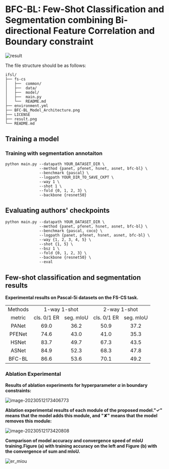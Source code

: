 # BFC-BL: Few-Shot Classification and Segmentation combining Bi-directional Feature Correlation and Boundary constraint

![result](../../../BMVC会议/images/result.png)

The file structure should be as follows:

```
ifsl/
├── fs-cs
│   ├──  common/
│   ├──  data/
│   ├──  model/
│   ├──  main.py
│   └──  README.md
├── environment.yml
├── BFC-BL_Model_Architecture.png
├── LICENSE
├── result.png
└── README.md
```

## Training a model

### Training with segmentation annotaiton

```
python main.py --datapath YOUR_DATASET_DIR \
               --method {panet, pfenet, hsnet, asnet, bfc-bl} \
               --benchmark {pascal} \
               --logpath YOUR_DIR_TO_SAVE_CKPT \
               --way 1 \
               --shot 1 \
               --fold {0, 1, 2, 3} \
               --backbone {resnet50}
```

## Evaluating authors' checkpoints

```
python main.py --datapath YOUR_DATASET_DIR \
               --method {panet, pfenet, hsnet, asnet, bfc-bl} \
               --benchmark {pascal, coco} \
               --logpath {panet, pfenet, hsnet, asnet, bfc-bl} \
               --way {1, 2, 3, 4, 5} \
               --shot {1, 5} \
               --bsz 1 \
               --fold {0, 1, 2, 3} \
               --backbone {resnet50} \
               --eval
```

## Few-shot classification and segmentation results

**Experimental results on Pascal-5i datasets on the FS-CS task.**

<table>
    <tr>
        <td><center>Methods</center></td>
        <td colspan="2"><center>1-way 1-shot</center></td>
        <td colspan="2"><center>2-way 1-shot</center></td>
    </tr>
    <tr>
        <td ><center>metric</center></td>
        <td ><center>cls. 0/1 ER</center></td>
        <td ><center>seg. mIoU</center></td>
        <td ><center>cls. 0/1 ER</center></td>
        <td ><center>seg. mIoU</center></td>
    </tr>
    <tr>
        <td ><center>PANet</center></td>
        <td ><center>69.0</center></td>
        <td ><center>36.2</center></td>
        <td ><center>50.9</center></td>
        <td ><center>37.2</center></td>
    </tr>
    <tr>
        <td ><center>PFENet</center></td>
        <td ><center>74.6</center></td>
        <td ><center>43.0</center></td>
        <td ><center>41.0</center></td>
        <td ><center>35.3</center></td>
    </tr>
    <tr>
        <td ><center>HSNet</center></td>
        <td ><center>83.7</center></td>
        <td ><center>49.7</center></td>
        <td ><center>67.3</center></td>
        <td ><center>43.5</center></td>
    </tr>
    <tr>
        <td ><center>ASNet</center></center></td>
        <td ><center>84.9</center></td>
        <td ><center>52.3</center></td>
        <td ><center>68.3</center></td>
        <td ><center>47.8</center></td>
    </tr>
    <tr>
        <td ><center>BFC-BL</center></td>
        <td ><center>86.6</center></td>
        <td ><center>53.6</center></td>
        <td ><center>70.1</center></td>
        <td ><center>49.2</center></td>
    </tr>
</table>

### **Ablation** Experimental

**Results of ablation experiments for hyperparameter *α* in boundary constraints:**

![image-20230512173406773](C:/Users/Administrator/AppData/Roaming/Typora/typora-user-images/image-20230512173406773.png)

**Ablation experimental results of each module of the proposed model."✓" means that the model adds this module, and "✘" means that the model removes this module:**

![image-20230512173420808](C:/Users/Administrator/AppData/Roaming/Typora/typora-user-images/image-20230512173420808.png)

**Comparison of model accuracy and convergence speed of mIoU training.Figure (a) with training accuracy on the left and Figure (b) with the convergence of sum and mIoU.**

![er_miou](../../../BMVC会议/images/er_miou.png)
